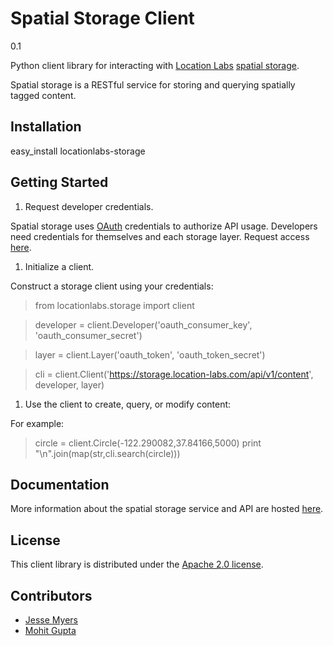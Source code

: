# Spatial Storage Client

0.1

Python client library for interacting with [Location Labs][1] [spatial storage][2].

[1]: http://location-labs.com
[2]: http://storage.location-labs.com

Spatial storage is a RESTful service for storing and querying spatially
tagged content.


## Installation

easy_install locationlabs-storage


## Getting Started

1. Request developer credentials.

 Spatial storage uses [OAuth][3] credentials to authorize API usage. Developers
 need credentials for themselves and each storage layer. Request access [here][4].

 [3]: http://oauth.net
 [4]: http://storage.location-labs.com/support

1. Initialize a client.

 Construct a storage client using your credentials:

 > from locationlabs.storage import client

 > developer = client.Developer('oauth_consumer_key',
                                'oauth_consumer_secret')

 > layer = client.Layer('oauth_token',
                        'oauth_token_secret')

 > cli = client.Client('https://storage.location-labs.com/api/v1/content',
                       developer,
                       layer)

1. Use the client to create, query, or modify content:

For example:

> circle = client.Circle(-122.290082,37.84166,5000)
  print "\n".join(map(str,cli.search(circle)))


## Documentation

More information about the spatial storage service and API are hosted [here][5].

[5]: http://storage.location-labs.com/docs

## License

This client library is distributed under the [Apache 2.0 license][6].

[6]: http://www.apache.org/licenses/LICENSE-2.0.html

## Contributors

- [Jesse Myers](https://github.com/jessemyers)
- [Mohit Gupta](https://github.com/m0hit)

